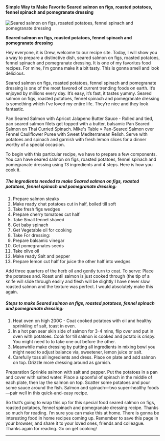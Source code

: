             

#### Simple Way to Make Favorite Seared salmon on figs, roasted potatoes, fennel spinach and pomegranate dressing

![Seared salmon on figs, roasted potatoes, fennel spinach and pomegranate dressing](https://img-global.cpcdn.com/recipes/5f14f80218effcd3/751x532cq70/seared-salmon-on-figs-roasted-potatoes-fennel-spinach-and-pomegranate-dressing-recipe-main-photo.jpg)

**Seared salmon on figs, roasted potatoes, fennel spinach and pomegranate dressing**

Hey everyone, it is Drew, welcome to our recipe site. Today, I will show you a way to prepare a distinctive dish, seared salmon on figs, roasted potatoes, fennel spinach and pomegranate dressing. It is one of my favorites food recipes. For mine, I’m gonna make it a bit tasty. This is gonna smell and look delicious.

Seared salmon on figs, roasted potatoes, fennel spinach and pomegranate dressing is one of the most favored of current trending foods on earth. It’s enjoyed by millions every day. It’s easy, it’s fast, it tastes yummy. Seared salmon on figs, roasted potatoes, fennel spinach and pomegranate dressing is something which I’ve loved my entire life. They’re nice and they look fantastic.

Pan Seared Salmon with Apricot Jalapeno Butter Sauce - Rolled and tied, pan seared salmon filets get topped with a butter, balsamic Pan Seared Salmon on Thai Curried Spinach. Mike's Table » Pan-Seared Salmon over Fennel Cauliflower Puree with Sweet Mediterranean Relish. Serve with potatoes and spinach and garnish with fresh lemon slices for a dinner worthy of a special occasion.

To begin with this particular recipe, we have to prepare a few components. You can have seared salmon on figs, roasted potatoes, fennel spinach and pomegranate dressing using 13 ingredients and 4 steps. Here is how you cook it.

##### The ingredients needed to make Seared salmon on figs, roasted potatoes, fennel spinach and pomegranate dressing:

1.  Prepare salmon steaks
2.  Make ready chat potatoes cut in half, boiled till soft
3.  Take fresh figs wedges
4.  Prepare cherry tomatoes cut half
5.  Take Small fennel shaved
6.  Get baby spinach
7.  Get Vegetable oil for cooking
8.  Take For dressing:
9.  Prepare balsamic vinegar
10.  Get pomegranates seeds
11.  Take olive oil
12.  Make ready Salt and pepper
13.  Prepare lemon cut half for juice the other half into wedges

Add three quarters of the herb oil and gently turn to coat. To serve: Place the potatoes and. Roast until salmon is just cooked through (the tip of a knife will slide through easily and flesh will be slightly I have never slow roasted salmon and the texture was perfect. I would absolutely make this again.

##### Steps to make Seared salmon on figs, roasted potatoes, fennel spinach and pomegranate dressing:

1.  Heat oven on high 200C - Coat cooked potatoes with oil and healthy sprinkling of salt, toast in oven.
2.  In a hot pan sear skin side of salmon for 3-4 mins, flip over and put in oven with potatoes. Cook for till salmon is cooked and potato is crispy. You might need to to take one out before the other.
3.  Meanwhile make dressing by putting all ingredients in mixing bowl you might need to adjust balance via, sweetener, lemon juice or salt.
4.  Carefully toss all ingredients and dress. Place on plate and add salmon on top. Drizzle more dressing around as garnish.

Preparation Sprinkle salmon with salt and pepper. Put the potatoes in a pan and cover with salted water. Place a spoonful of spinach in the middle of each plate, then lay the salmon on top. Scatter some potatoes and pour some sauce around the fish. Salmon and spinach—two super-healthy foods—pair well in this quick-and-easy recipe.

So that’s going to wrap this up for this special food seared salmon on figs, roasted potatoes, fennel spinach and pomegranate dressing recipe. Thanks so much for reading. I’m sure you can make this at home. There is gonna be interesting food in home recipes coming up. Remember to save this page in your browser, and share it to your loved ones, friends and colleague. Thanks again for reading. Go on get cooking!

* * *